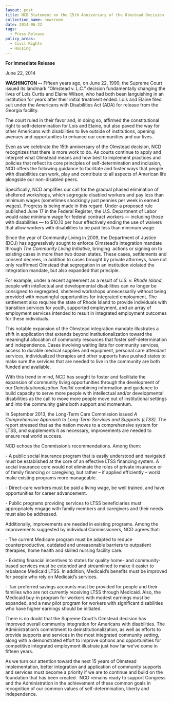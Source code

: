 ```yaml
---
layout: post
title: NCD Statement on the 15th Anniversary of the Olmstead Decision
collection_name: newsroom
date: 2014-06-22
tags:
  - Press Release
policy_areas:
  - Civil Rights
  - Housing
---
```


**For Immediate Release**

June 22, 2014

**W﻿ASHINGTON --** Fifteen years ago, on June 22, 1999, the Supreme Court issued its landmark “Olmstead v. L.C.” decision fundamentally changing the lives of Lois Curtis and Elaine Wilson, who had both been languishing in an institution for years after their initial treatment ended. Lois and Elaine filed suit under the Americans with Disabilities Act (ADA) for release from the Georgia facility.

The court ruled in their favor and, in doing so, affirmed the constitutional right to self-determination for Lois and Elaine, but also paved the way for other Americans with disabilities to live outside of institutions, opening avenues and opportunities to enhance our communities and our lives.

Even as we celebrate the 15th anniversary of the Olmstead decision, NCD recognizes that there is more work to do. As courts continue to apply and interpret what Olmstead means and how best to implement practices and policies that reflect its core principles of self-determination and inclusion, NCD offers the following guidance to facilitate and foster ways that people with disabilities can work, play and contribute to all aspects of American life alongside our non-disabled peers.

Specifically, NCD amplifies our call for the gradual phased elimination of sheltered workshops, which segregate disabled workers and pay less than minimum wages (sometimes shockingly just pennies per week in earned wages). Progress is being made in this regard. Under a proposed rule published June 17 in the Federal Register, the U.S. Department of Labor would raise minimum wage for federal contract workers — including those with disabilities — to $10.10 per hour effectively ending the use of waivers that allow workers with disabilities to be paid less than minimum wage.

Since the year of Community Living in 2009, the Department of Justice (DOJ) has aggressively sought to enforce Olmstead’s integration mandate through *The Community Living Initiative*, bringing  actions or signing on to existing cases in more than two dozen states. These cases, settlements and consent decrees, in addition to cases brought by private attorneys, have not only reaffirmed Olmstead that segregation in an institution violated the integration mandate, but also expanded that principle.

For example, under a recent agreement as a result of *U.S. v. Rhode Island*, people with intellectual and developmental disabilities can no longer be consigned to segregated, sheltered workshops unnecessarily without being provided with meaningful opportunities for integrated employment. The settlement also requires the state of Rhode Island to provide individuals with transition services for youth, supported employment, and an array of employment services intended to result in integrated employment outcomes for these individuals.

This notable expansion of the Olmstead integration mandate illustrates a shift in application that extends beyond institutionalization toward the meaningful allocation of community resources that foster self-determination and independence. Cases involving waiting lists for community services, access to durable medical supplies and equipment, personal care attendant services, individualized therapies and other supports have pushed states to make sure the services that are needed to live in the community are both funded and available.

With this trend in mind, NCD has sought to foster and facilitate the expansion of community living opportunities through the development of our *Deinstitutionalization Toolkit* combining information and guidance to build capacity to serve more people with intellectual and/or developmental disabilities as the call to move more people move out of institutional settings and into the community gains both support and momentum.

In September 2013, the Long-Term Care Commission issued *A Comprehensive Approach to Long-Term Services and Supports (LTSS).* The report stressed that as the nation moves to a comprehensive system for LTSS, and supplements it as necessary, improvements are needed to ensure real world success.

NCD echoes the Commission’s recommendations. Among them:

\- A public social insurance program that is easily understood and navigated must be established at the core of an effective LTSS financing system. A social insurance core would not eliminate the roles of private insurance or of family financing or caregiving, but rather – if applied efficiently – world make existing programs more manageable.

\- Direct-care workers must be paid a living wage, be well trained, and have opportunities for career advancement.

\- Public programs providing services to LTSS beneficiaries must appropriately engage with family members and caregivers and their needs must also be addressed.

Additionally, improvements are needed in existing programs. Among the improvements suggested by individual Commissioners, NCD agrees that:

\- The current Medicare program must be adapted to reduce counterproductive, outdated and unreasonable barriers to outpatient therapies, home health and skilled nursing facility care.

\- Existing financial incentives to states for quality home- and community-based services must be extended and streamlined to make it easier to rebalance Medicaid LTSS. In addition, Medicaid’s benefits must be improved for people who rely on Medicaid’s services.

\- Tax-preferred savings accounts must be provided for people and their families who are not currently receiving LTSS through Medicaid. Also, the Medicaid buy-in program for workers with modest earnings must be expanded, and a new pilot program for workers with significant disabilities who have higher earnings should be initiated.

There is no doubt that the Supreme Court’s Olmstead decision has improved overall community integration for Americans with disabilities. The Administration’s commitment to deinstitutionalization, as well as efforts to provide supports and services in the most integrated community setting, along with a demonstrated effort to improve options and opportunities for competitive integrated employment illustrate just how far we’ve come in fifteen years.

As we turn our attention toward the next 15 years of Olmstead implementation, better integration and application of community supports and services must become a priority if we are to continue and build on the foundation that has been created.  NCD remains ready to support Congress and the Administration in the achievement of these common goals in recognition of our common values of self-determination, liberty and independence.
